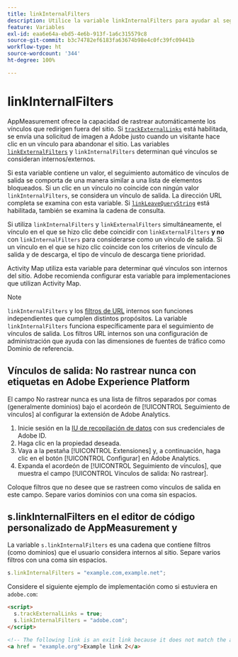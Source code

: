 ```yaml
---
title: linkInternalFilters
description: Utilice la variable linkInternalFilters para ayudar al seguimiento automático de vínculos de salida.
feature: Variables
exl-id: eaa6e64a-ebd5-4e6b-913f-1a6c315579c8
source-git-commit: b3c74782ef6183fa63674b98e4c0fc39fc09441b
workflow-type: ht
source-wordcount: '344'
ht-degree: 100%

---
```


# linkInternalFilters

AppMeasurement ofrece la capacidad de rastrear automáticamente los vínculos que redirigen fuera del sitio. Si [`trackExternalLinks`](trackexternallinks.md) está habilitada, se envía una solicitud de imagen a Adobe justo cuando un visitante hace clic en un vínculo para abandonar el sitio. Las variables [`linkExternalFilters`](linkexternalfilters.md) y `linkInternalFilters` determinan qué vínculos se consideran internos/externos.

Si esta variable contiene un valor, el seguimiento automático de vínculos de salida se comporta de una manera similar a una lista de elementos bloqueados. Si un clic en un vínculo no coincide con ningún valor `linkInternalFilters`, se considera un vínculo de salida. La dirección URL completa se examina con esta variable. Si [`linkLeaveQueryString`](linkleavequerystring.md) está habilitada, también se examina la cadena de consulta.

Si utiliza `linkInternalFilters` y `linkExternalFilters` simultáneamente, el vínculo en el que se hizo clic debe coincidir con `linkExternalFilters` **y no** con `linkInternalFilters` para considerarse como un vínculo de salida. Si un vínculo en el que se hizo clic coincide con los criterios de vínculo de salida y de descarga, el tipo de vínculo de descarga tiene prioridad.

Activity Map utiliza esta variable para determinar qué vínculos son internos del sitio. Adobe recomienda configurar esta variable para implementaciones que utilizan Activity Map.

>[!NOTE]
>
>`linkInternalFilters` y los [filtros de URL](/help/admin/admin/internal-url-filter-admin.md) internos son funciones independientes que cumplen distintos propósitos. La variable `linkInternalFilters` funciona específicamente para el seguimiento de vínculos de salida. Los filtros URL internos son una configuración de administración que ayuda con las dimensiones de fuentes de tráfico como Dominio de referencia.

## Vínculos de salida: No rastrear nunca con etiquetas en Adobe Experience Platform

El campo No rastrear nunca es una lista de filtros separados por comas (generalmente dominios) bajo el acordeón de [!UICONTROL Seguimiento de vínculos] al configurar la extensión de Adobe Analytics.

1. Inicie sesión en la [IU de recopilación de datos](https://experience.adobe.com/data-collection) con sus credenciales de Adobe ID.
2. Haga clic en la propiedad deseada.
3. Vaya a la pestaña [!UICONTROL Extensiones] y, a continuación, haga clic en el botón [!UICONTROL Configurar] en Adobe Analytics.
4. Expanda el acordeón de [!UICONTROL Seguimiento de vínculos], que muestra el campo [!UICONTROL Vínculos de salida: No rastrear].

Coloque filtros que no desee que se rastreen como vínculos de salida en este campo. Separe varios dominios con una coma sin espacios.

## s.linkInternalFilters en el editor de código personalizado de AppMeasurement y 

La variable `s.linkInternalFilters` es una cadena que contiene filtros (como dominios) que el usuario considera internos al sitio. Separe varios filtros con una coma sin espacios.

```js
s.linkInternalFilters = "example.com,example.net";
```

Considere el siguiente ejemplo de implementación como si estuviera en `adobe.com`:

```html
<script>
  s.trackExternalLinks = true;
  s.linkInternalFilters = "adobe.com";
</script>

<!-- The following link is an exit link because it does not match the anything under linkInternalFilters -->
<a href = "example.org">Example link 2</a>
```
